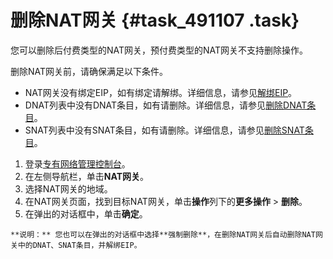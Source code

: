 # 删除NAT网关 {#task_491107 .task}

您可以删除后付费类型的NAT网关，预付费类型的NAT网关不支持删除操作。

删除NAT网关前，请确保满足以下条件。

-   NAT网关没有绑定EIP，如有绑定请解绑。详细信息，请参见[解绑EIP](intl.zh-CN/用户指南/管理EIP/解绑EIP.md#)。
-   DNAT列表中没有DNAT条目，如有请删除。详细信息，请参见[删除DNAT条目](intl.zh-CN/用户指南/管理DNAT表/删除DNAT条目.md#)。
-   SNAT列表中没有SNAT条目，如有请删除。详细信息，请参见[删除SNAT条目](intl.zh-CN/用户指南/管理SNAT表/删除SNAT条目.md#)。

1.  登录[专有网络管理控制台](https://vpcnext.console.aliyun.com/nat/)。
2.  在左侧导航栏，单击**NAT网关**。
3.  选择NAT网关的地域。
4.   在NAT网关页面，找到目标NAT网关，单击**操作**列下的**更多操作** \> **删除**。 
5.   在弹出的对话框中，单击**确定**。 

    **说明：** 您也可以在弹出的对话框中选择**强制删除**，在删除NAT网关后自动删除NAT网关中的DNAT、SNAT条目，并解绑EIP。



